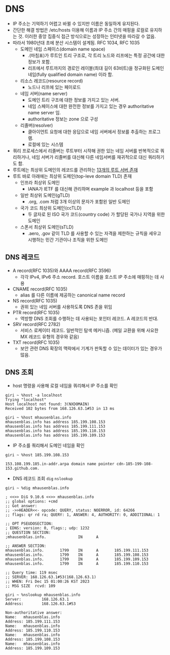 # DNS
- IP 주소는 기억하기 어렵고 바뀔 수 있지만 이름은 동일하게 유지된다.
- 간단한 해결 방법은 /etc/hosts 이용해 이름과 IP 주소 간의 매핑을 로컬로 유지하는 것. 이러한 중앙 집중식 접근 방식으로는 성장하는 인터넷을 따라갈 수 없음.
- 따라서 1980년대 초에 분산 시스템이 설계됨. RFC 1034, RFC 1035
  - 도메인 네임 스페이스(domain name space)
    - .(마침표)가 루트인 트리 구조로, 각 트리 노드와 리프에는 특정 공간에 대한 정보가 포함.
    - 리프에서 루트까지의 경로인 레이블(최대 길이 63비트)을 정규화된 도메인 네임(fully qualified domain name) 이라 함.
  - 리소스 레코드(resource record)
    - 노드나 리프에 있는 페이로드
  - 네임 서버(name server)
    - 도메인 트리 구조에 대한 정보를 가지고 있는 서버.
    - 네임 스페이스에 대한 완전한 정보를 가지고 있는 경우 authoritative name server 임.
    - authoritative 정보는 zone 으로 구성
  - 리졸버(resolver)
    - 클아이언트 요청에 대한 응답으로 네임 서버에서 정보를 추출하는 프로그램.
    - 로컬에 있는 시스템
- 쿼리 프로세스에서 리졸버는 루트부터 시작해 권한 있는 네임 서버를 반복적으로 쿼리하거나, 네임 서버가 리졸버를 대신해 다른 네임서버를 재귀적으로 대신 쿼리하기도 함.
- 루트에는 최상위 도메인의 레코드를 관리하는 [13개의 루트 서버 존재](https://www.iana.org/domains/root/servers)
- 루트 바로 아래에는 최상위 도메인(top-leve domain TLD) 존재
    - 인프라 최상위 도메인
      - IANA가 IETF 를 대신해 관리하며 example 과 localhost 등을 포함
    - 일반 최상위 도메인(gTLD)
      - .org, .com 처럼 3개 이상의 문자가 포함왼 일반 도메인
    - 국가 코드 최상위 도메인(ccTLD)
      - 두 글자로 된 ISO 국가 코드(country code) 가 할당된 국가나 지역을 위한 도메인
    - 스폰서 최상위 도메인(sTLD)
      - .aero, .gov 같이 TLD 를 사용할 수 있는 자격을 제한하는 규칙을 세우고 시행하는 민간 기관이나 조직을 위한 도메인
## DNS 레코드
- A record(RFC 1035)와 AAAA record(RFC 3596)
  - 각각 IPv4, IPv6 주소 record. 호스트 이름을 호스트 IP 주소에 매핑하는 데 사용
- CNAME record(RFC 1035)
  - alias 를 다른 이름에 제공하는 canonical name record
- NS record(RFC 1035)
  - 권위 있는 네임 서버를 사용하도록 DNS 존을 위임
- PTR record(RFC 1035)
  - 역방향 DNS 조회를 수행하는 데 사용되는 포인터 레코드. A 레코드의 반대.
- SRV record(RFC 2782)
  - 서비스 로케이터 레코드. 일반적인 탐색 메커니즘. (메일 교환을 위해 사요한 MX 레코드 유형의 경우와 같음)
- TXT record(RFC 1035)
  - 보안 관련 DNS 확장의 맥락에서 기계가 판독할 수 있는 데이터가 있는 경우가 많음.
## DNS 조회
- host 명령을 사용해 로컬 네임을 쿼리해서 IP 주소를 확인
```
giri ~ %host -a localhost
Trying "localhost"
Host localhost not found: 3(NXDOMAIN)
Received 102 bytes from 168.126.63.1#53 in 13 ms
```

```
giri ~ %host mhausenblas.info
mhausenblas.info has address 185.199.108.153
mhausenblas.info has address 185.199.111.153
mhausenblas.info has address 185.199.110.153
mhausenblas.info has address 185.199.109.153
```
- IP 주소를 쿼리해서 도메인 네임을 확인
```
giri ~ %host 185.199.108.153

153.108.199.185.in-addr.arpa domain name pointer cdn-185-199-108-153.github.com.
```
- DNS 레코드 조회 `dig` `nslookup`
```
giri ~ %dig mhausenblas.info

; <<>> DiG 9.10.6 <<>> mhausenblas.info
;; global options: +cmd
;; Got answer:
;; ->>HEADER<<- opcode: QUERY, status: NOERROR, id: 64266
;; flags: qr rd ra; QUERY: 1, ANSWER: 4, AUTHORITY: 0, ADDITIONAL: 1

;; OPT PSEUDOSECTION:
; EDNS: version: 0, flags:; udp: 1232
;; QUESTION SECTION:
;mhausenblas.info.              IN      A

;; ANSWER SECTION:
mhausenblas.info.       1799    IN      A       185.199.111.153
mhausenblas.info.       1799    IN      A       185.199.108.153
mhausenblas.info.       1799    IN      A       185.199.109.153
mhausenblas.info.       1799    IN      A       185.199.110.153

;; Query time: 119 msec
;; SERVER: 168.126.63.1#53(168.126.63.1)
;; WHEN: Fri Dec 15 01:00:26 KST 2023
;; MSG SIZE  rcvd: 109
```
```
giri ~ %nslookup mhausenblas.info 
Server:         168.126.63.1
Address:        168.126.63.1#53

Non-authoritative answer:
Name:   mhausenblas.info
Address: 185.199.111.153
Name:   mhausenblas.info
Address: 185.199.110.153
Name:   mhausenblas.info
Address: 185.199.108.153
Name:   mhausenblas.info
Address: 185.199.109.153
```